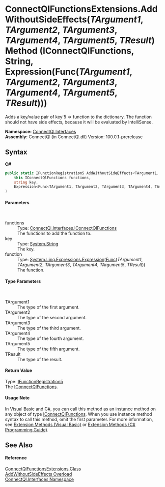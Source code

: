 # ConnectQlFunctionsExtensions.AddWithoutSideEffects(*TArgument1*, *TArgument2*, *TArgument3*, *TArgument4*, *TArgument5*, *TResult*) Method (IConnectQlFunctions, String, Expression(Func(*TArgument1*, *TArgument2*, *TArgument3*, *TArgument4*, *TArgument5*, *TResult*)))
 

Adds a key/value pair of key'5 => function to the dictionary. The function should not have side effects, because it will be evaluated by IntelliSense.

**Namespace:**&nbsp;<a href="N_ConnectQl_Interfaces">ConnectQl.Interfaces</a><br />**Assembly:**&nbsp;ConnectQl (in ConnectQl.dll) Version: 100.0.1-prerelease

## Syntax

**C#**<br />
``` C#
public static IFunctionRegistration5 AddWithoutSideEffects<TArgument1, TArgument2, TArgument3, TArgument4, TArgument5, TResult>(
	this IConnectQlFunctions functions,
	string key,
	Expression<Func<TArgument1, TArgument2, TArgument3, TArgument4, TArgument5, TResult>> function
)

```


#### Parameters
&nbsp;<dl><dt>functions</dt><dd>Type: <a href="T_ConnectQl_Interfaces_IConnectQlFunctions">ConnectQl.Interfaces.IConnectQlFunctions</a><br />The functions to add the function to.</dd><dt>key</dt><dd>Type: <a href="http://msdn2.microsoft.com/en-us/library/s1wwdcbf" target="_blank">System.String</a><br />The key.</dd><dt>function</dt><dd>Type: <a href="http://msdn2.microsoft.com/en-us/library/bb335710" target="_blank">System.Linq.Expressions.Expression</a>(<a href="http://msdn2.microsoft.com/en-us/library/dd268303" target="_blank">Func</a>(*TArgument1*, *TArgument2*, *TArgument3*, *TArgument4*, *TArgument5*, *TResult*))<br />The function.</dd></dl>

#### Type Parameters
&nbsp;<dl><dt>TArgument1</dt><dd>The type of the first argument.</dd><dt>TArgument2</dt><dd>The type of the second argument.</dd><dt>TArgument3</dt><dd>The type of the third argument.</dd><dt>TArgument4</dt><dd>The type of the fourth argument.</dd><dt>TArgument5</dt><dd>The type of the fifth argument.</dd><dt>TResult</dt><dd>The type of the result.</dd></dl>

#### Return Value
Type: <a href="T_ConnectQl_Interfaces_IFunctionRegistration5">IFunctionRegistration5</a><br />The <a href="T_ConnectQl_Interfaces_IConnectQlFunctions">IConnectQlFunctions</a>.

#### Usage Note
In Visual Basic and C#, you can call this method as an instance method on any object of type <a href="T_ConnectQl_Interfaces_IConnectQlFunctions">IConnectQlFunctions</a>. When you use instance method syntax to call this method, omit the first parameter. For more information, see <a href="http://msdn.microsoft.com/en-us/library/bb384936.aspx">Extension Methods (Visual Basic)</a> or <a href="http://msdn.microsoft.com/en-us/library/bb383977.aspx">Extension Methods (C# Programming Guide)</a>.

## See Also


#### Reference
<a href="T_ConnectQl_Interfaces_ConnectQlFunctionsExtensions">ConnectQlFunctionsExtensions Class</a><br /><a href="Overload_ConnectQl_Interfaces_ConnectQlFunctionsExtensions_AddWithoutSideEffects">AddWithoutSideEffects Overload</a><br /><a href="N_ConnectQl_Interfaces">ConnectQl.Interfaces Namespace</a><br />